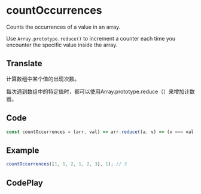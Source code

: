 # countOccurrences

Counts the occurrences of a value in an array.

Use `Array.prototype.reduce()` to increment a counter each time you encounter the specific value inside the array.

## Translate

计算数组中某个值的出现次数。

每次遇到数组中的特定值时，都可以使用Array.prototype.reduce（）来增加计数器。

## Code

```js
const countOccurrences = (arr, val) => arr.reduce((a, v) => (v === val ? a + 1 : a), 0);
```

## Example

```js
countOccurrences([1, 1, 2, 1, 2, 3], 1); // 3
```

## CodePlay

<template>
  <code-play codeplay-id="" />
</template>
